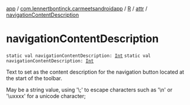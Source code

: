 [app](../../../index.md) / [com.lennertbontinck.carmeetsandroidapp](../../index.md) / [R](../index.md) / [attr](index.md) / [navigationContentDescription](./navigation-content-description.md)

# navigationContentDescription

`static val navigationContentDescription: `[`Int`](https://kotlinlang.org/api/latest/jvm/stdlib/kotlin/-int/index.html)
`static val navigationContentDescription: `[`Int`](https://kotlinlang.org/api/latest/jvm/stdlib/kotlin/-int/index.html)

Text to set as the content description for the navigation button located at the start of the toolbar.

May be a string value, using '\\;' to escape characters such as '\\n' or '\\uxxxx' for a unicode character;


